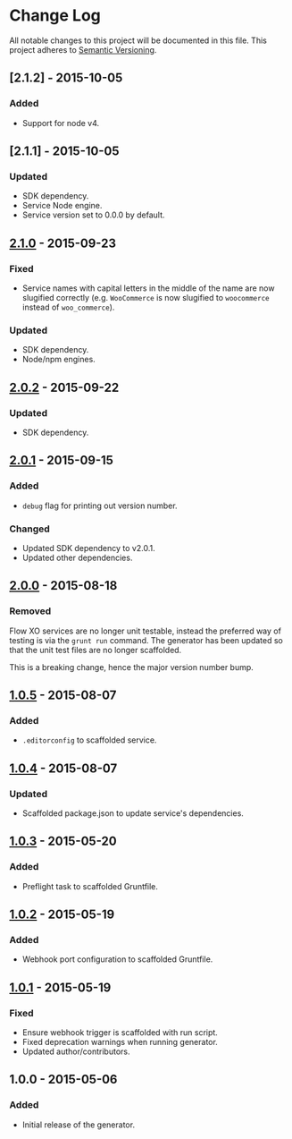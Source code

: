 # Change Log
All notable changes to this project will be documented in this file.
This project adheres to [Semantic Versioning](http://semver.org/).

## [2.1.2] - 2015-10-05
### Added
- Support for node v4.

## [2.1.1] - 2015-10-05
### Updated
- SDK dependency.
- Service Node engine.
- Service version set to 0.0.0 by default.

## [2.1.0] - 2015-09-23
### Fixed
- Service names with capital letters in the middle of the name are now slugified correctly (e.g. `WooCommerce` is now slugified to `woocommerce` instead of `woo_commerce`).

### Updated
- SDK dependency.
- Node/npm engines.

## [2.0.2] - 2015-09-22
### Updated
- SDK dependency.

## [2.0.1] - 2015-09-15
### Added
- `debug` flag for printing out version number.

### Changed
- Updated SDK dependency to v2.0.1.
- Updated other dependencies.

## [2.0.0] - 2015-08-18
### Removed
Flow XO services are no longer unit testable, instead the preferred way of testing is via the `grunt run` command. The generator has been updated so that the unit test files are no longer scaffolded.

This is a breaking change, hence the major version number bump.

## [1.0.5] - 2015-08-07
### Added
- `.editorconfig` to scaffolded service.

## [1.0.4] - 2015-08-07
### Updated
- Scaffolded package.json to update service's dependencies.

## [1.0.3] - 2015-05-20
### Added
- Preflight task to scaffolded Gruntfile.

## [1.0.2] - 2015-05-19
### Added
- Webhook port configuration to scaffolded Gruntfile.

## [1.0.1] - 2015-05-19
### Fixed
- Ensure webhook trigger is scaffolded with run script.
- Fixed deprecation warnings when running generator.
- Updated author/contributors.

## 1.0.0 - 2015-05-06
### Added
- Initial release of the generator.

[2.1.0]: https://github.com/flowxo/generator-flowxo/compare/v2.0.2...v2.1.0
[2.0.2]: https://github.com/flowxo/generator-flowxo/compare/v2.0.1...v2.0.2
[2.0.1]: https://github.com/flowxo/generator-flowxo/compare/v2.0.0...v2.0.1
[2.0.0]: https://github.com/flowxo/generator-flowxo/compare/v1.0.5...v2.0.0
[1.0.5]: https://github.com/flowxo/generator-flowxo/compare/v1.0.4...v1.0.5
[1.0.4]: https://github.com/flowxo/generator-flowxo/compare/v1.0.3...v1.0.4
[1.0.3]: https://github.com/flowxo/generator-flowxo/compare/v1.0.2...v1.0.3
[1.0.2]: https://github.com/flowxo/generator-flowxo/compare/v1.0.1...v1.0.2
[1.0.1]: https://github.com/flowxo/generator-flowxo/compare/v1.0.0...v1.0.1
